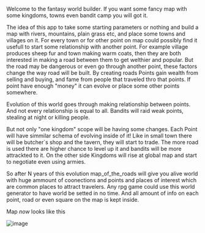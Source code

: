 Welcome to the fantasy world builder. If you want some fancy map with some kingdoms, towns even bandit camp you will got it.

The idea of this app to take some starting parameters or nothing and build a map with rivers, mountains, plain grass etc, and place some towns and villages on it. 
For every town or for other point on map could possibly find it usefull to start some relationship with another point. 
For example village produces sheep fur and town making warm coats, then they are both interested in making a road between them to get welthier and popular.
But the road may be dangerous or even go through another point, these factors change the way road will be built.
By creating roads Points gain wealth from selling and buying, and fame from people that traveled thro that points.
If point have enough "money" it can evolve or place some other points somewhere.

Evolution of this world goes through making relationship between points. And not every relationship is equal to all. Bandits will raid weak points, stealing at night or killing people.

But not only "one kingdom" scope will be having some changes. 
Each Point will have simmilar schema of evolving inside of it! Like in small town there will be butcher`s shop and the tavern, they will start to trade. 
The more road is used there are higher chance to level up it and bandits will be more attrackted to it.
On the other side Kingdoms will rise at global map and start to negotiate even using armies.

So after N years of this evolution map_of_the_roads will give you alive world with huge ammount of coonections and points and places of interest which are common places to attract travelers.
Any rpg game could use this world generator to have world be setted in no time. And all amount of info on each point, road or even square on the map is kept inside.

Map *now* looks like this

![image](https://github.com/user-attachments/assets/c6281889-8d37-4121-8b88-9792c043df88)
